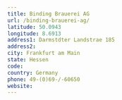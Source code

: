 ```yaml
---
title: Binding Brauerei AG
url: /binding-brauerei-ag/
latitude: 50.0943
longitude: 8.6913
address1: Darmstdter Landstrae 185
address2: 
city: Frankfurt am Main
state: Hessen
code: 
country: Germany
phone: 49-(0)69-/-60650
website: 
---
```


